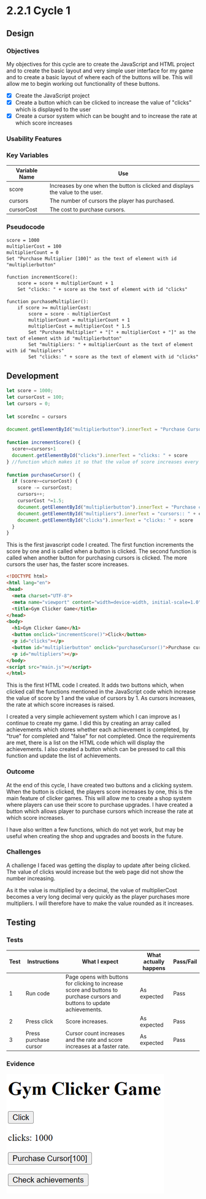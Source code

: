 # 2.2.1 Cycle 1

## Design

### Objectives

My objectives for this cycle are to create the JavaScript and HTML project and to create the basic layout and very simple user interface for my game and to create a basic layout of where each of the buttons will be. This will allow me to begin working out functionality of these buttons.

* [x] Create the JavaScript project
* [x] Create a button which can be clicked to increase the value of "clicks" which is displayed to the user
* [x] Create a cursor system which can be bought and to increase the rate at which score increases

### Usability Features

### Key Variables

| Variable Name | Use                                                                             |
| ------------- | ------------------------------------------------------------------------------- |
| score         | Increases by one when the button is clicked and displays the value to the user. |
| cursors       | The number of cursors the player has purchased.                                 |
| cursorCost    | The cost to purchase cursors.                                                   |

### Pseudocode

```
score = 1000
multiplierCost = 100
multiplierCount = 0
Set "Purchase Multiplier [100]" as the text of element with id "multiplierbutton"

function incrementScore():
    score = score + multiplierCount + 1
    Set "clicks: " + score as the text of element with id "clicks"

function purchaseMultiplier():
    if score >= multiplierCost:
        score = score - multiplierCost
        multiplierCount = multiplierCount + 1
        multiplierCost = multiplierCost * 1.5
        Set "Purchase Multiplier" + "[" + multiplierCost + "]" as the text of element with id "multiplierbutton"
        Set "multipliers: " + multiplierCount as the text of element with id "multipliers"
        Set "clicks: " + score as the text of element with id "clicks"
```

## Development

```javascript
let score = 1000;
let cursorCost = 100;
let cursors = 0;

let scoreInc = cursors

document.getElementById("multiplierbutton").innerText = "Purchase Cursor" + "[" + cursorCost + "]"

function incrementScore() {
  score+=cursors+1
  document.getElementById("clicks").innerText = "clicks: " + score
} //function which makes it so that the value of score increases every time the clicks button is clicked

function purchaseCursor() {
  if (score>=cursorCost) {
    score -= cursorCost;
    cursors++;
    cursorCost *=1.5;
    document.getElementById("multiplierbutton").innerText = "Purchase cursor" + "[" + cursorCost + "]"
    document.getElementById("multipliers").innerText = "cursors:: " + cursors
    document.getElementById("clicks").innerText = "clicks: " + score
  }
}
```

This is the first javascript code I created. The first function increments the score by one and is called when a button is clicked. The second function is called when another button for purchasing cursors is clicked. The more cursors the user has, the faster score increases.

```html
<!DOCTYPE html>
<html lang="en">
<head>
  <meta charset="UTF-8">
  <meta name="viewport" content="width=device-width, initial-scale=1.0">
  <title>Gym Clicker Game</title>
</head>
<body>
  <h1>Gym Clicker Game</h1>
  <button onclick="incrementScore()">Click</button>
  <p id="clicks"></p>
  <button id="multiplierbutton" onclick="purchaseCursor()">Purchase cursor</button>
  <p id="multipliers"></p>
</body>
<script src="main.js"></script>
</html>
```

This is the first HTML code I created. It adds two buttons which, when clicked call the functions mentioned in the JavaScript code which increase the value of score by 1 and the value of cursors by 1. As cursors increases, the rate at which score increases is raised.

I created a very simple achievement system which I can improve as I continue to create my game. I did this by creating an array called achievements which stores whether each achievement is completed, by "true" for completed and "false" for not completed. Once the requirements are met, there is a list on the HTML code which will display the achievements. I also created a button which can be pressed to call this function and update the list of achievements.

### Outcome

At the end of this cycle, I have created two buttons and a clicking system. When the button is clicked, the players score increases by one, this is the main feature of clicker games. This will allow me to create a shop system where players can use their score to purchase upgrades. I have created a button which allows player to purchase cursors which increase the rate at which score increases.

I have also written a few functions, which do not yet work, but may be useful when creating the shop and upgrades and boosts in the future.

### Challenges

A challenge I faced was getting the display to update after being clicked. The value of clicks would increase but the web page did not show the number increasing.

As it the value is multiplied by a decimal, the value of multiplierCost becomes a very long decimal very quickly as the player purchases more multipliers. I will therefore have to make the value rounded as it increases.

## Testing

### Tests

| Test | Instructions          | What I expect                                                                                                              | What actually happens | Pass/Fail |
| ---- | --------------------- | -------------------------------------------------------------------------------------------------------------------------- | --------------------- | --------- |
| 1    | Run code              | Page opens with buttons for clicking to increase score and buttons to purchase cursors and buttons to update achievements. | As expected           | Pass      |
| 2    | Press click           | Score increases.                                                                                                           | As expected           | Pass      |
| 3    | Press purchase cursor | Cursor count increases and the rate and score increases at a faster rate.                                                  | As expected           | Pass      |

### Evidence

![](<../.gitbook/assets/image (1) (2).png>)
